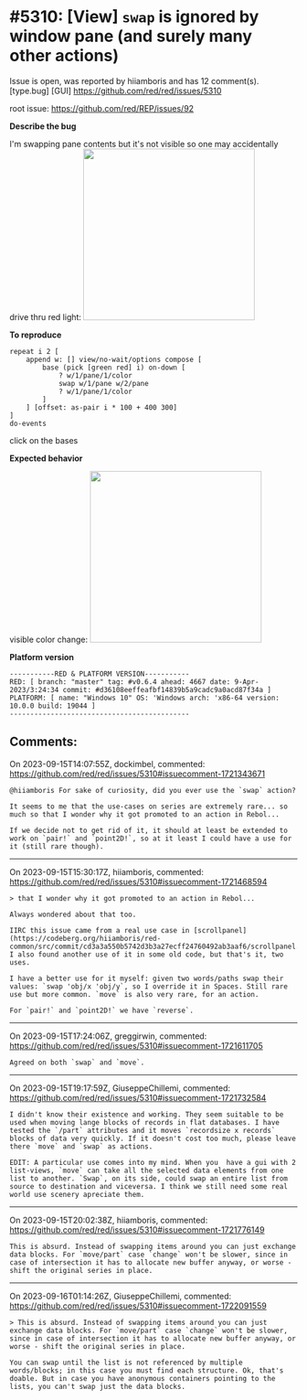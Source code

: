 
#5310: [View] `swap` is ignored by window pane (and surely many other actions)
================================================================================
Issue is open, was reported by hiiamboris and has 12 comment(s).
[type.bug] [GUI]
<https://github.com/red/red/issues/5310>

root issue: https://github.com/red/REP/issues/92

**Describe the bug**

I'm swapping pane contents but it's not visible so one may accidentally drive thru red light:
<img width=300 src=https://i.gyazo.com/11ea44891352a21b97f3ec71f62c1a5a.gif />

**To reproduce**

```
repeat i 2 [
	append w: [] view/no-wait/options compose [
		base (pick [green red] i) on-down [
			? w/1/pane/1/color
			swap w/1/pane w/2/pane
			? w/1/pane/1/color
		]
	] [offset: as-pair i * 100 + 400 300]
]
do-events
```
click on the bases


**Expected behavior**

visible color change:
<img width=300 src=https://i.gyazo.com/68e5f5557a8ec0dc307afa47accf15cb.gif />

**Platform version**
```
-----------RED & PLATFORM VERSION----------- 
RED: [ branch: "master" tag: #v0.6.4 ahead: 4667 date: 9-Apr-2023/3:24:34 commit: #d36108eeffeafbf14839b5a9cadc9a0acd87f34a ]
PLATFORM: [ name: "Windows 10" OS: 'Windows arch: 'x86-64 version: 10.0.0 build: 19044 ]
--------------------------------------------
```


Comments:
--------------------------------------------------------------------------------

On 2023-09-15T14:07:55Z, dockimbel, commented:
<https://github.com/red/red/issues/5310#issuecomment-1721343671>

    @hiiamboris For sake of curiosity, did you ever use the `swap` action?
    
    It seems to me that the use-cases on series are extremely rare... so much so that I wonder why it got promoted to an action in Rebol...
    
    If we decide not to get rid of it, it should at least be extended to work on `pair!` and `point2D!`, so at it least I could have a use for it (still rare though).

--------------------------------------------------------------------------------

On 2023-09-15T15:30:17Z, hiiamboris, commented:
<https://github.com/red/red/issues/5310#issuecomment-1721468594>

    > that I wonder why it got promoted to an action in Rebol...
    
    Always wondered about that too.
    
    IIRC this issue came from a real use case in [scrollpanel](https://codeberg.org/hiiamboris/red-common/src/commit/cd3a3a550b5742d3b3a27ecff24760492ab3aaf6/scrollpanel.red#L54). I also found another use of it in some old code, but that's it, two uses.
    
    I have a better use for it myself: given two words/paths swap their values: `swap 'obj/x 'obj/y`, so I override it in Spaces. Still rare use but more common. `move` is also very rare, for an action.
    
    For `pair!` and `point2D!` we have `reverse`.

--------------------------------------------------------------------------------

On 2023-09-15T17:24:06Z, greggirwin, commented:
<https://github.com/red/red/issues/5310#issuecomment-1721611705>

    Agreed on both `swap` and `move`. 

--------------------------------------------------------------------------------

On 2023-09-15T19:17:59Z, GiuseppeChillemi, commented:
<https://github.com/red/red/issues/5310#issuecomment-1721732584>

    I didn't know their existence and working. They seem suitable to be used when moving lange blocks of records in flat databases. I have tested the `/part` attributes and it moves `recordsize x records` blocks of data very quickly. If it doesn't cost too much, please leave there `move` and `swap` as actions.
    
    EDIT: A particular use comes into my mind. When you  have a gui with 2 list-views, `move` can take all the selected data elements from one list to another. `Swap`, on its side, could swap an entire list from source to destination and viceversa. I think we still need some real world use scenery apreciate them.
    
     

--------------------------------------------------------------------------------

On 2023-09-15T20:02:38Z, hiiamboris, commented:
<https://github.com/red/red/issues/5310#issuecomment-1721776149>

    This is absurd. Instead of swapping items around you can just exchange data blocks. For `move/part` case `change` won't be slower, since in case of intersection it has to allocate new buffer anyway, or worse - shift the original series in place.

--------------------------------------------------------------------------------

On 2023-09-16T01:14:26Z, GiuseppeChillemi, commented:
<https://github.com/red/red/issues/5310#issuecomment-1722091559>

    > This is absurd. Instead of swapping items around you can just exchange data blocks. For `move/part` case `change` won't be slower, since in case of intersection it has to allocate new buffer anyway, or worse - shift the original series in place.
    
    You can swap until the list is not referenced by multiple words/blocks; in this case you must find each structure. Ok, that's doable. But in case you have anonymous containers pointing to the lists, you can't swap just the data blocks.
     

